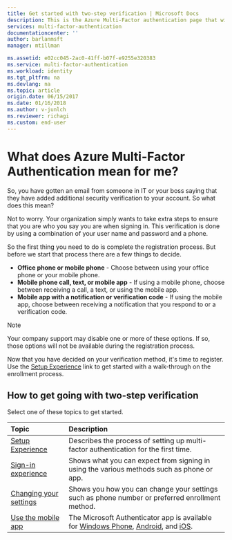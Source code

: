 ```yaml
---
title: Get started with two-step verification | Microsoft Docs
description: This is the Azure Multi-Factor authentication page that will assist your end users with getting going with Azure Multi-Factor Authentication.
services: multi-factor-authentication
documentationcenter: ''
author: barlanmsft
manager: mtillman

ms.assetid: e02cc045-2ac0-41ff-b07f-e9255e320383
ms.service: multi-factor-authentication
ms.workload: identity
ms.tgt_pltfrm: na
ms.devlang: na
ms.topic: article
origin.date: 06/15/2017
ms.date: 01/16/2018
ms.author: v-junlch
ms.reviewer: richagi
ms.custom: end-user
---
```

# What does Azure Multi-Factor Authentication mean for me?
So, you have gotten an email from someone in IT or your boss saying that they have added additional security verification to your account.  So what does this mean?

Not to worry. Your organization simply wants to take extra steps to ensure that you are who you say you are when signing in. This verification is done by using a combination of your user name and password and a phone.  

So the first thing you need to do is complete the registration process.  But before we start that process there are a few things to decide.

- **Office phone or mobile phone** - Choose between using your office phone or your mobile phone.
- **Mobile phone call, text, or mobile app** - If using a mobile phone, choose between receiving a call, a text, or using the mobile app.
- **Mobile app with a notification or verification code** - If using the mobile app, choose between receiving a notification that you respond to or a verification code.

> [!NOTE]
> Your company support may disable one or more of these options.  If so, those options will not be available during the registration process.  

Now that you have decided on your verification method, it's time to register. Use the [Setup Experience](multi-factor-authentication-end-user-first-time.md) link to get started with a walk-through on the enrollment process.

## How to get going with two-step verification
Select one of these topics to get started.

| Topic | Description |
|:--- |:--- |
| [Setup Experience](multi-factor-authentication-end-user-first-time.md) |Describes the process of setting up multi-factor authentication for the first time. |
| [Sign-in experience](multi-factor-authentication-end-user-signin.md) |Shows what you can expect from signing in using the various methods such as phone or app. |
| [Changing your settings](multi-factor-authentication-end-user-manage-settings.md) |Shows you how you can change your settings such as phone number or preferred enrollment method. |
| [Use the mobile app](microsoft-authenticator-app-how-to.md) |The Microsoft Authenticator app is available for [Windows Phone](http://go.microsoft.com/fwlink/?Linkid=825071), [Android](http://go.microsoft.com/fwlink/?Linkid=825072), and [iOS](http://go.microsoft.com/fwlink/?Linkid=825073). |

<!-- Update_Description: wording update -->

